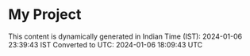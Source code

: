 # My Project

This content is dynamically generated in Indian Time (IST): 2024-01-06 23:39:43 IST
Converted to UTC: 2024-01-06 18:09:43 UTC
